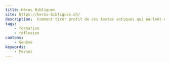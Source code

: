 ```yaml
---
title: Héros Bibliques 
site: https://heros-bibliques.ch/
description:  Comment tirer profit de ces textes antiques qui parlent de nous? 
tags:
    - formation
    - réflexion
cantons: 
    - Genève
keywords:
    - Pernot
---
```

